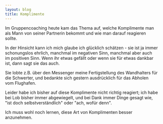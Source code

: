 ```yaml
---
layout: blog
title: Komplimente
---
```


Im Gruppencoaching heute kam das Thema auf, welche Komplimente man als Mann von seiner Partnerin bekommt und wie man darauf reagieren sollte.

In der Hinsicht kann ich mich glaube ich glücklich schätzen - sie ist ja immer schonungslos ehrlich, manchmal im negativen Sinn, manchmal aber auch im positiven Sinn.
Wenn ihr etwas gefällt oder wenn sie für etwas dankbar ist, dann sagt sie das auch.

Sie lobte z.B. über den Messenger meine Fertigstellung des Wandhalters für die Schwerter, und bedankte sich gestern ausdrücklich für das Abholen vom Flughafen.

Leider habe ich bisher auf diese Komplimente nicht richtig reagiert; ich habe bei Lob bisher immer abgewiegelt, und bei Dank immer Dinge gesagt wie, "ist doch selbstverständlich" oder "ach, wofür denn".

Ich muss wohl noch lernen, diese Art von Komplimenten besser anzunehmen.
